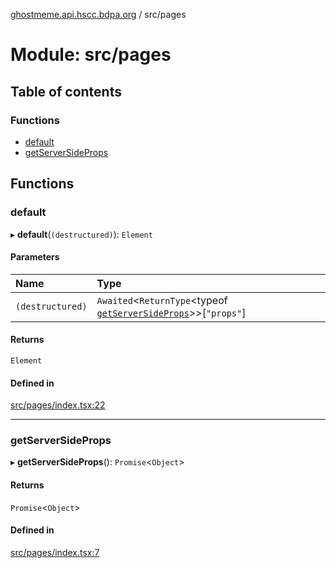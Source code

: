[ghostmeme.api.hscc.bdpa.org](../README.md) / src/pages

# Module: src/pages

## Table of contents

### Functions

- [default](src_pages.md#default)
- [getServerSideProps](src_pages.md#getserversideprops)

## Functions

### default

▸ **default**(`(destructured)`): `Element`

#### Parameters

| Name | Type |
| :------ | :------ |
| `(destructured)` | `Awaited`<`ReturnType`<typeof [`getServerSideProps`](src_pages.md#getserversideprops)\>\>[``"props"``] |

#### Returns

`Element`

#### Defined in

[src/pages/index.tsx:22](https://github.com/nhscc/ghostmeme.api.hscc.bdpa.org/blob/311fb73/src/pages/index.tsx#L22)

___

### getServerSideProps

▸ **getServerSideProps**(): `Promise`<`Object`\>

#### Returns

`Promise`<`Object`\>

#### Defined in

[src/pages/index.tsx:7](https://github.com/nhscc/ghostmeme.api.hscc.bdpa.org/blob/311fb73/src/pages/index.tsx#L7)
